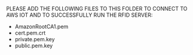 PLEASE ADD THE FOLLOWING FILES TO THIS FOLDER TO CONNECT TO AWS IOT AND TO SUCCESSFULLY RUN THE RFID SERVER: 

- AmazonRootCA1.pem
- cert.pem.crt
- private.pem.key
- public.pem.key